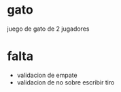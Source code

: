 gato
====

juego de gato de 2 jugadores

falta
====
* validacion de empate
* validacion de no sobre escribir tiro